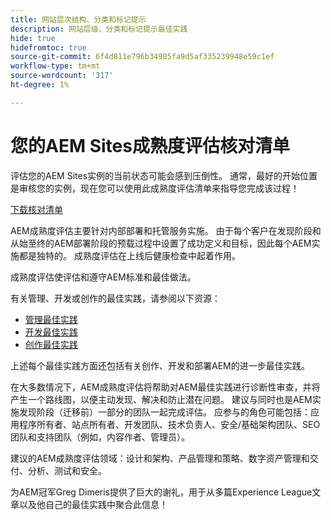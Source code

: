 ```yaml
---
title: 网站层次结构、分类和标记提示
description: 网站层级、分类和标记提示最佳实践
hide: true
hidefromtoc: true
source-git-commit: 6f4d811e796b34985fa9d5af335239948e59c1ef
workflow-type: tm+mt
source-wordcount: '317'
ht-degree: 1%

---
```



# 您的AEM Sites成熟度评估核对清单

评估您的AEM Sites实例的当前状态可能会感到压倒性。 通常，最好的开始位置是审核您的实例，现在您可以使用此成熟度评估清单来指导您完成该过程！

[下载核对清单](assets/AEM-Sites-Maturity-Assessment.xlsx)

AEM成熟度评估主要针对内部部署和托管服务实施。 由于每个客户在发现阶段和从始至终的AEM部署阶段的预载过程中设置了成功定义和目标，因此每个AEM实施都是独特的。 成熟度评估在上线后健康检查中起着作用。

成熟度评估使评估和遵守AEM标准和最佳做法。

有关管理、开发或创作的最佳实践，请参阅以下资源：

* [管理最佳实践](https://experienceleague.adobe.com/docs/experience-manager-65/administering/bestpractices/administer-best-practices.html?lang=en)
* [开发最佳实践](https://experienceleague.adobe.com/docs/experience-manager-65/developing/bestpractices/best-practices.html?lang=en)
* [创作最佳实践](https://experienceleague.adobe.com/docs/experience-manager-65/authoring/authoring/best-practices.html?lang=en)

上述每个最佳实践方面还包括有关创作、开发和部署AEM的进一步最佳实践。

在大多数情况下，AEM成熟度评估将帮助对AEM最佳实践进行诊断性审查，并将产生一个路线图，以便主动发现、解决和防止潜在问题。 建议与同时也是AEM实施发现阶段（迁移前）一部分的团队一起完成评估。 应参与的角色可能包括：应用程序所有者、站点所有者、开发团队、技术负责人、安全/基础架构团队、SEO团队和支持团队（例如，内容作者、管理员）。

建议的AEM成熟度评估领域：设计和架构、产品管理和策略、数字资产管理和交付、分析、测试和安全。

为AEM冠军Greg Dimeris提供了巨大的谢礼，用于从多篇Experience League文章以及他自己的最佳实践中聚合此信息！